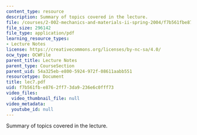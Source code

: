 ```yaml
---
content_type: resource
description: Summary of topics covered in the lecture.
file: /courses/2-002-mechanics-and-materials-ii-spring-2004/f7b561fbe8762ff73da9236e6c0fff73_lec7.pdf
file_size: 296142
file_type: application/pdf
learning_resource_types:
- Lecture Notes
license: https://creativecommons.org/licenses/by-nc-sa/4.0/
ocw_type: OCWFile
parent_title: Lecture Notes
parent_type: CourseSection
parent_uid: 54a325eb-e800-5924-972f-08611aabb551
resourcetype: Document
title: lec7.pdf
uid: f7b561fb-e876-2ff7-3da9-236e6c0fff73
video_files:
  video_thumbnail_file: null
video_metadata:
  youtube_id: null
---
```

Summary of topics covered in the lecture.